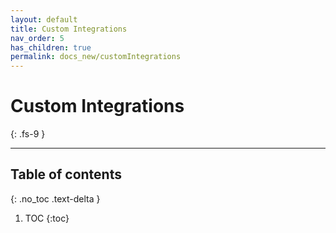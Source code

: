```yaml
---
layout: default
title: Custom Integrations
nav_order: 5
has_children: true
permalink: docs_new/customIntegrations
---
```


# Custom Integrations
{: .fs-9 }

---

## Table of contents
{: .no_toc .text-delta }

1. TOC
{:toc}
